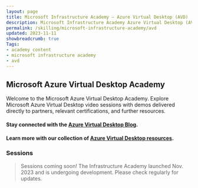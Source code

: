```yaml
---
layout: page
title: Microsoft Infrastructure Academy — Azure Virtual Desktop (AVD)
description: Microsoft Infrastructure Academy Azure Virtual Desktop (AVD).
permalink: /skilling/microsoft-infrastructure-academy/avd
updated: 2023-11-11
showbreadcrumb: true
Tags:
- academy content
- microsoft infrastructure academy
- avd
---
```


## Microsoft Azure Virtual Desktop Academy
Welcome to the Microsoft Azure Virtual Desktop Academy. Explore Microsoft Azure Virtual Desktop video sessions with demos delivered directly to partners, relevant certifications, and further resources.

#### Stay connected with the [Azure Virtual Desktop Blog](https://techcommunity.microsoft.com/t5/azure-virtual-desktop-blog/bg-p/AzureVirtualDesktopBlog).

#### Learn more with our collection of [Azure Virtual Desktop resources](/PartnerResources/skilling/microsoft-infrastructure-academy/resources/azure-virtual-desktop).

### Sessions

> Sessions coming soon! The Infrastructure Academy launched Nov. 2023 and is undergoing development. Please check regularly for updates.